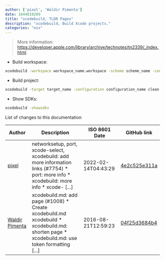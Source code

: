 ```yaml
---
author: ['pixel', 'Waldir Pimenta']
date: 1644810209
title: "xcodebuild, TLDR Pages"
description: "xcodebuild, Build Xcode projects."
categories: "osx"
---
```

> More information: <https://developer.apple.com/library/archive/technotes/tn2339/_index.html>.

- Build workspace:

```bash
xcodebuild -workspace workspace_name.workspace -scheme scheme_name -configuration configuration_name clean build SYMROOT=SYMROOT_path
```

- Build project:

```bash
xcodebuild -target target_name -configuration configuration_name clean build SYMROOT=SYMROOT_path
```

- Show SDKs:

```bash
xcodebuild -showsdks
```
List of changes to this documentation


Author | Description | ISO 8601 Date | GitHub link
------|-----|-----|-----
[pixel](mailto:chrissx@chrissx.de) | networksetup, port, xcode-select, xcodebuild: add more information links (#7754) * port: more info * xcodebuild: more info * xcode- [...] | 2022-02-14T04:43:29 | [4e2c525e311a](https://github.com/tldr-pages/tldr/commit/4e2c525e311a327155c32b467b5ff24b8df22318)
[Waldir Pimenta](mailto:waldyrious@gmail.com) | xcodebuild.md: add page (#1008) * Create xcodebuild.md xcodebuild * xcodebuild.md: shorten page * xcodebuild.md: use token formatting [...] | 2016-08-21T12:59:23 | [04f25d3684b4](https://github.com/tldr-pages/tldr/commit/04f25d3684b48b6d50d6ca95e6c9e72ba960450d)

